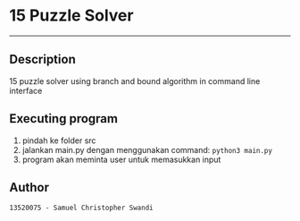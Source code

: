 # 15 Puzzle Solver
---
## Description

15 puzzle solver using branch and bound algorithm in command line interface

## Executing program

1. pindah ke folder src
2. jalankan main.py dengan menggunakan command: `python3 main.py`
3. program akan meminta user untuk memasukkan input

## Author
```
13520075 - Samuel Christopher Swandi
```
